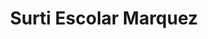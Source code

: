 ---
title: "Surti Escolar Marquez"
url: /cucuta/surti-escolar-marquez/
shop: material de oficina
---